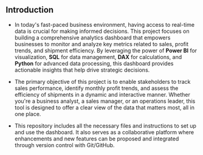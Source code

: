 ## Introduction

- In today's fast-paced business environment, having access to real-time data is crucial for making informed decisions. This project focuses on building a comprehensive analytics dashboard that empowers businesses to monitor and analyze key metrics related to sales, profit trends, and shipment efficiency. By leveraging the power of **Power BI** for visualization, **SQL** for data management, **DAX** for calculations, and **Python** for advanced data processing, this dashboard provides actionable insights that help drive strategic decisions.

- The primary objective of this project is to enable stakeholders to track sales performance, identify monthly profit trends, and assess the efficiency of shipments in a dynamic and interactive manner. Whether you're a business analyst, a sales manager, or an operations leader, this tool is designed to offer a clear view of the data that matters most, all in one place.

- This repository includes all the necessary files and instructions to set up and use the dashboard. It also serves as a collaborative platform where enhancements and new features can be proposed and integrated through version control with Git/GitHub.
